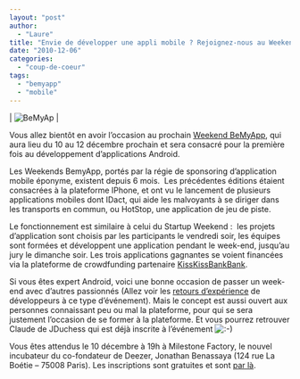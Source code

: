 ```yaml
---
layout: "post"
author: 
  - "Laure"
title: "Envie de développer une appli mobile ? Rejoignez-nous au Weekend BeMyApp !"
date: "2010-12-06"
categories: 
  - "coup-de-coeur"
tags: 
  - "bemyapp"
  - "mobile"
---
```


| ![](/assets/2010/12/2010-12-06-envie-de-developper-une-appli-mobile-rejoignez-nous-au-weekend-bemyapp/bandeau_4066.png "BeMyAp") |

Vous allez bientôt en avoir l’occasion au prochain [Weekend BeMyApp](http://fr.bemyapp.com/android/index.php), qui aura lieu du 10 au 12 décembre prochain et sera consacré pour la première fois au développement d’applications Android.

Les Weekends BemyApp, portés par la régie de sponsoring d’application mobile éponyme, existent depuis 6 mois.  Les précédentes éditions étaient consacrées à la plateforme IPhone, et ont vu le lancement de plusieurs applications mobiles dont IDact, qui aide les malvoyants à se diriger dans les transports en commun, ou HotStop, une application de jeu de piste.

Le fonctionnement est similaire à celui du Startup Weekend :  les projets d’application sont choisis par les participants le vendredi soir, les équipes sont formées et développent une application pendant le week-end, jusqu’au jury le dimanche soir. Les trois applications gagnantes se voient financées via la plateforme de crowdfunding partenaire [KissKissBankBank](http://www.kisskissbankbank.com/).

Si vous êtes expert Android, voici une bonne occasion de passer un week-end avec d’autres passionnés (Allez voir les [retours d’expérience](http://jduchess.org/duchess-france/blog/le-startup-weekend-raconte-par-des-developpeurs/) de développeurs à ce type d’événement). Mais le concept est aussi ouvert aux personnes connaissant peu ou mal la plateforme, pour qui se sera justement l’occasion de se former à la plateforme. Et vous pourrez retrouver Claude de JDuchess qui est déjà inscrite à l’événement ![:-)](http://jduchess.org/duchess-france/wp-includes/images/smilies/icon_smile.gif)

Vous êtes attendus le 10 décembre à 19h à Milestone Factory, le nouvel incubateur du co-fondateur de Deezer, Jonathan Benassaya (124 rue La Boétie – 75008 Paris). Les inscriptions sont gratuites et sont [par là](http://www.weezevent.com/bemyappandroid).
